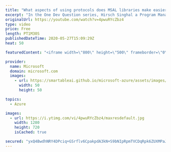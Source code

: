 ```yaml
---
title: "What aspects of using protocols does MSAL libraries make easier? | One Dev Question: Hirsch Singhal"
excerpt: "In the One Dev Question series, Hirsch Singhal a Program Manager working on the Microsoft identity platform, explains how the Microsoft Authentication Library (MSAL) libraries make it easier to sign in users.    For more information, visit: https://docs.microsoft.com/azure/active-directory/develop/msal-overview?WT.mc_id=onedevquestion-c9-AzureIdent"
originalUrl: https://youtube.com/watch?v=4pwuRYcZbz4
type: video
price: Free
length: PT1M30S
publishedDateTime: 2020-05-27T15:09:29Z
heat: 50

featuredContent: "<iframe width=\"800\" height=\"500\" frameborder=\"0\" src=\"https://www.youtube.com/embed/4pwuRYcZbz4\" allow=\"accelerometer; autoplay; encrypted-media; gyroscope; picture-in-picture\" allowfullscreen></iframe>"

provider:
  name: Microsoft
  domain: microsoft.com
  images:
    - url: https://smartableai.github.io/microsoft-azure/assets/images/organizations/microsoft.com-50x50.jpg
      width: 50
      height: 50

topics:
  - Azure

images:
  - url: https://i.ytimg.com/vi/4pwuRYcZbz4/maxresdefault.jpg
    width: 1280
    height: 720
    isCached: true

secured: "yxQ4BwdhNRY4DPciq+GSrflv6CpakpdA3kN+S9bNIpRpmTVCDqRpk6ZUXMPaJyK9lfk0DtZK/mQAiqkNEBnvvA6Ndku7AeTHEpviPasN6u73HeB9mh1JIENWD7TUo2CwfkytD7Rwg1LarIpVuGCLnMpMKGvxHk8cxPYWfv9G5VCB//CnW4z4UDckEH3eUBNhi1Vn97jIwQK5Dq8e8Fsmquqzbhh48AIselWhbXX9H7CTK0RsWzUPGUB2MMyM5OGIvlfjFuV7dzyD92rUcrNZMwsgYDDnVgs5OeY9ihRvEuUhLpg21UMoZm9s9KLIvpi7RS8kl5KTYE4r/rnMwzVLD49HJxlmcCCG6yAkvIqWL2QdHdrDNwBFLbijYpiQ+8j8RkXhjrnhNG8ko9W6vhdbUpmDovo8RBsoTmyzaC6kwX4=;WE4NRmGiZnrs9qQQakm3pw=="
---
```


